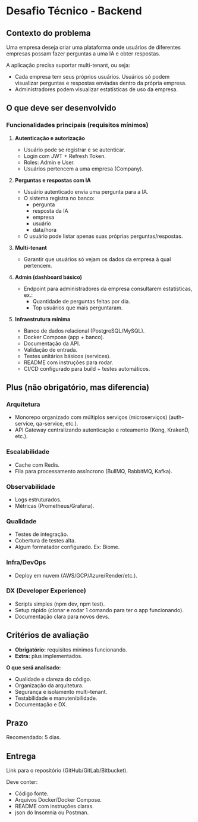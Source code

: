 # Desafio Técnico - Backend

## Contexto do problema

Uma empresa deseja criar uma plataforma onde usuários de diferentes empresas possam fazer perguntas a uma IA e obter respostas.

A aplicação precisa suportar multi-tenant, ou seja:
* Cada empresa tem seus próprios usuários. Usuários só podem visualizar perguntas e respostas enviadas dentro da própria empresa.
* Administradores podem visualizar estatísticas de uso da empresa.

## O que deve ser desenvolvido

### Funcionalidades principais (requisitos mínimos)

1.  **Autenticação e autorização**
    * Usuário pode se registrar e se autenticar.
    * Login com JWT + Refresh Token.
    * Roles: Admin e User.
    * Usuários pertencem a uma empresa (Company).

2.  **Perguntas e respostas com IA**
    * Usuário autenticado envia uma pergunta para a IA.
    * O sistema registra no banco:
        * pergunta
        * resposta da IA
        * empresa
        * usuário
        * data/hora
    * O usuário pode listar apenas suas próprias perguntas/respostas.

3.  **Multi-tenant**
    * Garantir que usuários só vejam os dados da empresa à qual pertencem.

4.  **Admin (dashboard básico)**
    * Endpoint para administradores da empresa consultarem estatísticas, ex.:
        * Quantidade de perguntas feitas por dia.
        * Top usuários que mais perguntaram.

5.  **Infraestrutura mínima**
    * Banco de dados relacional (PostgreSQL/MySQL).
    * Docker Compose (app + banco).
    * Documentação da API.
    * Validação de entrada.
    * Testes unitários básicos (services).
    * README com instruções para rodar.
    * CI/CD configurado para build + testes automáticos.

## Plus (não obrigatório, mas diferencia)

### Arquitetura
* Monorepo organizado com múltiplos serviços (microserviços) (auth-service, qa-service, etc.).
* API Gateway centralizando autenticação e roteamento (Kong, KrakenD, etc.).

### Escalabilidade
* Cache com Redis.
* Fila para processamento assíncrono (BullMQ, RabbitMQ, Kafka).

### Observabilidade
* Logs estruturados.
* Métricas (Prometheus/Grafana).

### Qualidade
* Testes de integração.
* Cobertura de testes alta.
* Algum formatador configurado. Ex: Biome.

### Infra/DevOps
* Deploy em nuvem (AWS/GCP/Azure/Render/etc.).

### DX (Developer Experience)
* Scripts simples (npm dev, npm test).
* Setup rápido (clonar e rodar 1 comando para ter o app funcionando).
* Documentação clara para novos devs.

## Critérios de avaliação
* **Obrigatório:** requisitos mínimos funcionando.
* **Extra:** plus implementados.

**O que será analisado:**
* Qualidade e clareza do código.
* Organização da arquitetura.
* Segurança e isolamento multi-tenant.
* Testabilidade e manutenibilidade.
* Documentação e DX.

## Prazo
Recomendado: 5 dias.

## Entrega
Link para o repositório (GitHub/GitLab/Bitbucket).

Deve conter:
* Código fonte.
* Arquivos Docker/Docker Compose.
* README com instruções claras.
* json do Insomnia ou Postman.
